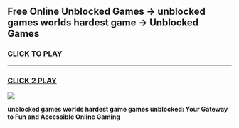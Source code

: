 
## Free Online Unblocked Games → unblocked games worlds hardest game → Unblocked Games
<h3>
<a href="https://premium.freeplayer.one?title=unblocked_games_worlds_hardest_game&ref=21F">CLICK TO PLAY</a></h3>
<hr>

<h3>
<a href="https://premium.freeplayer.one?title=unblocked_games_worlds_hardest_game&ref=21F">CLICK 2 PLAY</a>
  
</h3>

<a href="https://premium.freeplayer.one?title=unblocked_games_worlds_hardest_game&ref=21F/"><img src="https://clearcache.store/games.png"></a>


**unblocked games worlds hardest game games unblocked: Your Gateway to Fun and Accessible Online Gaming**
